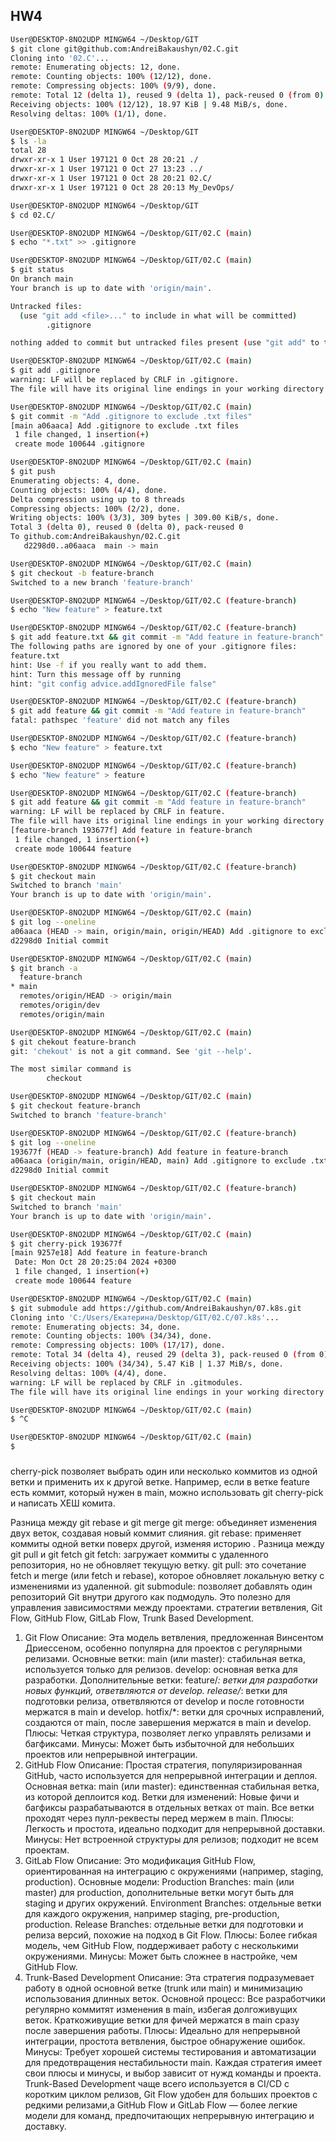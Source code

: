 ## HW4

```bash
User@DESKTOP-8NO2UDP MINGW64 ~/Desktop/GIT
$ git clone git@github.com:AndreiBakaushyn/02.C.git
Cloning into '02.C'...
remote: Enumerating objects: 12, done.
remote: Counting objects: 100% (12/12), done.
remote: Compressing objects: 100% (9/9), done.
remote: Total 12 (delta 1), reused 9 (delta 1), pack-reused 0 (from 0)
Receiving objects: 100% (12/12), 18.97 KiB | 9.48 MiB/s, done.
Resolving deltas: 100% (1/1), done.

User@DESKTOP-8NO2UDP MINGW64 ~/Desktop/GIT
$ ls -la
total 28
drwxr-xr-x 1 User 197121 0 Oct 28 20:21 ./
drwxr-xr-x 1 User 197121 0 Oct 27 13:23 ../
drwxr-xr-x 1 User 197121 0 Oct 28 20:21 02.C/
drwxr-xr-x 1 User 197121 0 Oct 28 20:13 My_DevOps/

User@DESKTOP-8NO2UDP MINGW64 ~/Desktop/GIT
$ cd 02.C/

User@DESKTOP-8NO2UDP MINGW64 ~/Desktop/GIT/02.C (main)
$ echo "*.txt" >> .gitignore

User@DESKTOP-8NO2UDP MINGW64 ~/Desktop/GIT/02.C (main)
$ git status
On branch main
Your branch is up to date with 'origin/main'.

Untracked files:
  (use "git add <file>..." to include in what will be committed)
        .gitignore

nothing added to commit but untracked files present (use "git add" to track)

User@DESKTOP-8NO2UDP MINGW64 ~/Desktop/GIT/02.C (main)
$ git add .gitignore
warning: LF will be replaced by CRLF in .gitignore.
The file will have its original line endings in your working directory

User@DESKTOP-8NO2UDP MINGW64 ~/Desktop/GIT/02.C (main)
$ git commit -m "Add .gitignore to exclude .txt files"
[main a06aaca] Add .gitignore to exclude .txt files
 1 file changed, 1 insertion(+)
 create mode 100644 .gitignore

User@DESKTOP-8NO2UDP MINGW64 ~/Desktop/GIT/02.C (main)
$ git push
Enumerating objects: 4, done.
Counting objects: 100% (4/4), done.
Delta compression using up to 8 threads
Compressing objects: 100% (2/2), done.
Writing objects: 100% (3/3), 309 bytes | 309.00 KiB/s, done.
Total 3 (delta 0), reused 0 (delta 0), pack-reused 0
To github.com:AndreiBakaushyn/02.C.git
   d2298d0..a06aaca  main -> main

User@DESKTOP-8NO2UDP MINGW64 ~/Desktop/GIT/02.C (main)
$ git checkout -b feature-branch
Switched to a new branch 'feature-branch'

User@DESKTOP-8NO2UDP MINGW64 ~/Desktop/GIT/02.C (feature-branch)
$ echo "New feature" > feature.txt

User@DESKTOP-8NO2UDP MINGW64 ~/Desktop/GIT/02.C (feature-branch)
$ git add feature.txt && git commit -m "Add feature in feature-branch"
The following paths are ignored by one of your .gitignore files:
feature.txt
hint: Use -f if you really want to add them.
hint: Turn this message off by running
hint: "git config advice.addIgnoredFile false"

User@DESKTOP-8NO2UDP MINGW64 ~/Desktop/GIT/02.C (feature-branch)
$ git add feature && git commit -m "Add feature in feature-branch"
fatal: pathspec 'feature' did not match any files

User@DESKTOP-8NO2UDP MINGW64 ~/Desktop/GIT/02.C (feature-branch)
$ echo "New feature" > feature.txt

User@DESKTOP-8NO2UDP MINGW64 ~/Desktop/GIT/02.C (feature-branch)
$ echo "New feature" > feature

User@DESKTOP-8NO2UDP MINGW64 ~/Desktop/GIT/02.C (feature-branch)
$ git add feature && git commit -m "Add feature in feature-branch"
warning: LF will be replaced by CRLF in feature.
The file will have its original line endings in your working directory
[feature-branch 193677f] Add feature in feature-branch
 1 file changed, 1 insertion(+)
 create mode 100644 feature

User@DESKTOP-8NO2UDP MINGW64 ~/Desktop/GIT/02.C (feature-branch)
$ git checkout main
Switched to branch 'main'
Your branch is up to date with 'origin/main'.

User@DESKTOP-8NO2UDP MINGW64 ~/Desktop/GIT/02.C (main)
$ git log --oneline
a06aaca (HEAD -> main, origin/main, origin/HEAD) Add .gitignore to exclude .txt files
d2298d0 Initial commit

User@DESKTOP-8NO2UDP MINGW64 ~/Desktop/GIT/02.C (main)
$ git branch -a
  feature-branch
* main
  remotes/origin/HEAD -> origin/main
  remotes/origin/dev
  remotes/origin/main

User@DESKTOP-8NO2UDP MINGW64 ~/Desktop/GIT/02.C (main)
$ git chekout feature-branch
git: 'chekout' is not a git command. See 'git --help'.

The most similar command is
        checkout

User@DESKTOP-8NO2UDP MINGW64 ~/Desktop/GIT/02.C (main)
$ git checkout feature-branch
Switched to branch 'feature-branch'

User@DESKTOP-8NO2UDP MINGW64 ~/Desktop/GIT/02.C (feature-branch)
$ git log --oneline
193677f (HEAD -> feature-branch) Add feature in feature-branch
a06aaca (origin/main, origin/HEAD, main) Add .gitignore to exclude .txt files
d2298d0 Initial commit

User@DESKTOP-8NO2UDP MINGW64 ~/Desktop/GIT/02.C (feature-branch)
$ git checkout main
Switched to branch 'main'
Your branch is up to date with 'origin/main'.

User@DESKTOP-8NO2UDP MINGW64 ~/Desktop/GIT/02.C (main)
$ git cherry-pick 193677f
[main 9257e18] Add feature in feature-branch
 Date: Mon Oct 28 20:25:04 2024 +0300
 1 file changed, 1 insertion(+)
 create mode 100644 feature

User@DESKTOP-8NO2UDP MINGW64 ~/Desktop/GIT/02.C (main)
$ git submodule add https://github.com/AndreiBakaushyn/07.k8s.git
Cloning into 'C:/Users/Екатерина/Desktop/GIT/02.C/07.k8s'...
remote: Enumerating objects: 34, done.
remote: Counting objects: 100% (34/34), done.
remote: Compressing objects: 100% (17/17), done.
remote: Total 34 (delta 4), reused 29 (delta 3), pack-reused 0 (from 0)
Receiving objects: 100% (34/34), 5.47 KiB | 1.37 MiB/s, done.
Resolving deltas: 100% (4/4), done.
warning: LF will be replaced by CRLF in .gitmodules.
The file will have its original line endings in your working directory

User@DESKTOP-8NO2UDP MINGW64 ~/Desktop/GIT/02.C (main)
$ ^C

User@DESKTOP-8NO2UDP MINGW64 ~/Desktop/GIT/02.C (main)
$
   ```
###
cherry-pick позволяет выбрать один или несколько коммитов из одной ветки и применить 
их к другой ветке. Например, если в ветке feature есть коммит, который нужен в main,
можно использовать git cherry-pick и написать ХЕШ комита.

Разница между git rebase и git merge
git merge: объединяет изменения двух веток, создавая новый коммит слияния.
git rebase: применяет коммиты одной ветки поверх другой, изменяя историю .
Разница между git pull и git fetch
git fetch: загружает коммиты с удаленного репозитория, но не обновляет текущую ветку.
git pull: это сочетание fetch и merge (или fetch и rebase), которое обновляет локальную ветку с изменениями из удаленной.
git submodule: позволяет добавлять один репозиторий Git внутри другого как подмодуль. Это полезно для управления зависимостями между проектами.
стратегии ветвления, Git Flow, GitHub Flow, GitLab Flow, Trunk Based Development.
1. Git Flow
Описание: Эта модель ветвления, предложенная Винсентом Дриессеном, особенно популярна для проектов с регулярными релизами.
Основные ветки:
main (или master): стабильная ветка, используется только для релизов.
develop: основная ветка для разработки.
Дополнительные ветки:
feature/*: ветки для разработки новых функций, ответвляются от develop.
release/*: ветки для подготовки релиза, ответвляются от develop и после готовности мержатся в main и develop.
hotfix/*: ветки для срочных исправлений, создаются от main, после завершения мержатся в main и develop.
Плюсы: Четкая структура, позволяет легко управлять релизами и багфиксами.
Минусы: Может быть избыточной для небольших проектов или непрерывной интеграции.
2. GitHub Flow
Описание: Простая стратегия, популяризированная GitHub, часто используется для непрерывной интеграции и деплоя.
Основная ветка:
main (или master): единственная стабильная ветка, из которой деплоится код.
Ветки для изменений:
Новые фичи и багфиксы разрабатываются в отдельных ветках от main.
Все ветки проходят через пулл-реквесты перед мержем в main.
Плюсы: Легкость и простота, идеально подходит для непрерывной доставки.
Минусы: Нет встроенной структуры для релизов; подходит не всем проектам.
3. GitLab Flow
Описание: Это модификация GitHub Flow, ориентированная на интеграцию с окружениями (например, staging, production).
Основные модели:
Production Branches: main (или master) для production, дополнительные ветки могут быть для staging и других окружений.
Environment Branches: отдельные ветки для каждого окружения, например staging, pre-production, production.
Release Branches: отдельные ветки для подготовки и релиза версий, похожие на подход в Git Flow.
Плюсы: Более гибкая модель, чем GitHub Flow, поддерживает работу с несколькими окружениями.
Минусы: Может быть сложнее в настройке, чем GitHub Flow.
4. Trunk-Based Development
Описание: Эта стратегия подразумевает работу в одной основной ветке (trunk или main) и минимизацию использования длинных веток.
Основной процесс:
Все разработчики регулярно коммитят изменения в main, избегая долгоживущих веток.
Краткоживущие ветки для фичей мержатся в main сразу после завершения работы.
Плюсы: Идеально для непрерывной интеграции, простота ветвления, быстрое обнаружение ошибок.
Минусы: Требует хорошей системы тестирования и автоматизации для предотвращения нестабильности main.
Каждая стратегия имеет свои плюсы и минусы, и выбор зависит от нужд команды и проекта.
Trunk-Based Development чаще всего используется в CI/CD с коротким циклом релизов, Git Flow
удобен для больших проектов с редкими релизами,а GitHub Flow и GitLab Flow — более легкие модели
для команд, предпочитающих непрерывную интеграцию и доставку.

